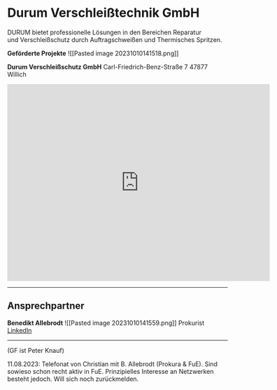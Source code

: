 
# Durum Verschleißtechnik GmbH

DURUM bietet professionelle Lösungen in den Bereichen Reparatur und Verschleißschutz durch Auftragschweißen und Thermisches Spritzen.

**Geförderte Projekte**
![[Pasted image 20231010141518.png]]

**Durum Verschleißschutz GmbH**
Carl-Friedrich-Benz-Straße 7
47877 Willich

<iframe src="https://www.google.com/maps/embed?pb=!1m18!1m12!1m3!1d936.2186959200504!2d6.521748254938413!3d51.2772108613151!2m3!1f0!2f0!3f0!3m2!1i1024!2i768!4f13.1!3m3!1m2!1s0x47b8adf401299295%3A0x8bc23a6d5bd315e6!2sDurum%20Verschlei%C3%9Fschutz%20GmbH!5e1!3m2!1sde!2sde!4v1696949357125!5m2!1sde!2sde" width="600" height="450" style="border:0;" allowfullscreen="yes" loading="lazy" referrerpolicy="no-referrer-when-downgrade"></iframe>


---

## Ansprechpartner

**Benedikt Allebrodt**
![[Pasted image 20231010141559.png]]
Prokurist
[LinkedIn](https://www.linkedin.com/in/benedikt-allebrodt-236099157/)

---

(GF ist Peter Knauf)

11.08.2023: Telefonat von Christian mit B. Allebrodt (Prokura & FuE). Sind sowieso schon recht aktiv in FuE. Prinzipielles Interesse an Netzwerken besteht jedoch. Will sich noch zurückmelden.